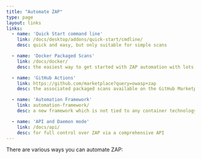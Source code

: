```yaml
---
title: "Automate ZAP"
type: page
layout: links
links:
  - name: 'Quick Start command line'
    link: /docs/desktop/addons/quick-start/cmdline/
    desc: quick and easy, but only suitable for simple scans

  - name: 'Docker Packaged Scans'
    link: /docs/docker/
    desc: the easiest way to get started with ZAP automation with lots of flexibility

  - name: 'GitHub Actions'
    link: https://github.com/marketplace?query=owasp+zap
    desc: the associated packaged scans available on the GitHub Marketplace

  - name: 'Automation Framework'
    link: automation-framework/
    desc: a new framework which is not tied to any container technology and will in time replace the Command Line and Packaged Scan options

  - name: 'API and Daemon mode'
    link: /docs/api/
    desc: for full control over ZAP via a comprehensive API
---
```

There are various ways you can automate ZAP:
